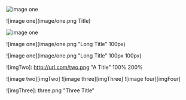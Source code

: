 ![image one](image/one.png)

![image one](image/one.png Title)

![image one](image/one.png "Long Title")

![image one](image/one.png "Long Title" 100px)

![image one](image/one.png "Long Title" 100px 100px)

![imgTwo]: http://url.com/two.png "A Title" 100% 200%

![image two][imgTwo]
![image three][imgThree]
![image four][imgFour]

![imgThree]: three.png "Three Title"
